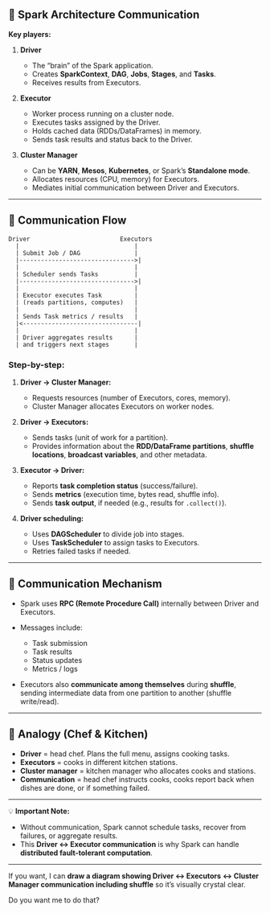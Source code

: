 
## 🔹 Spark Architecture Communication

**Key players:**

1. **Driver**

   * The “brain” of the Spark application.
   * Creates **SparkContext**, **DAG**, **Jobs**, **Stages**, and **Tasks**.
   * Receives results from Executors.

2. **Executor**

   * Worker process running on a cluster node.
   * Executes tasks assigned by the Driver.
   * Holds cached data (RDDs/DataFrames) in memory.
   * Sends task results and status back to the Driver.

3. **Cluster Manager**

   * Can be **YARN**, **Mesos**, **Kubernetes**, or Spark’s **Standalone mode**.
   * Allocates resources (CPU, memory) for Executors.
   * Mediates initial communication between Driver and Executors.

---

## 🔹 Communication Flow

```
Driver                         Executors
  |                                |
  | Submit Job / DAG               |
  |-------------------------------->|
  |                                |
  | Scheduler sends Tasks          |
  |-------------------------------->|
  |                                |
  | Executor executes Task         |
  | (reads partitions, computes)   |
  |                                |
  | Sends Task metrics / results   |
  |<--------------------------------|
  |                                |
  | Driver aggregates results      |
  | and triggers next stages       |
```

### Step-by-step:

1. **Driver → Cluster Manager:**

   * Requests resources (number of Executors, cores, memory).
   * Cluster Manager allocates Executors on worker nodes.

2. **Driver → Executors:**

   * Sends tasks (unit of work for a partition).
   * Provides information about the **RDD/DataFrame partitions**, **shuffle locations**, **broadcast variables**, and other metadata.

3. **Executor → Driver:**

   * Reports **task completion status** (success/failure).
   * Sends **metrics** (execution time, bytes read, shuffle info).
   * Sends **task output**, if needed (e.g., results for `.collect()`).

4. **Driver scheduling:**

   * Uses **DAGScheduler** to divide job into stages.
   * Uses **TaskScheduler** to assign tasks to Executors.
   * Retries failed tasks if needed.

---

## 🔹 Communication Mechanism

* Spark uses **RPC (Remote Procedure Call)** internally between Driver and Executors.

* Messages include:

  * Task submission
  * Task results
  * Status updates
  * Metrics / logs

* Executors also **communicate among themselves** during **shuffle**, sending intermediate data from one partition to another (shuffle write/read).

---

## 🔹 Analogy (Chef & Kitchen)

* **Driver** = head chef. Plans the full menu, assigns cooking tasks.
* **Executors** = cooks in different kitchen stations.
* **Cluster manager** = kitchen manager who allocates cooks and stations.
* **Communication** = head chef instructs cooks, cooks report back when dishes are done, or if something failed.

---

💡 **Important Note:**

* Without communication, Spark cannot schedule tasks, recover from failures, or aggregate results.
* This **Driver ↔ Executor communication** is why Spark can handle **distributed fault-tolerant computation**.

---

If you want, I can **draw a diagram showing Driver ↔ Executors ↔ Cluster Manager communication including shuffle** so it’s visually crystal clear.

Do you want me to do that?
